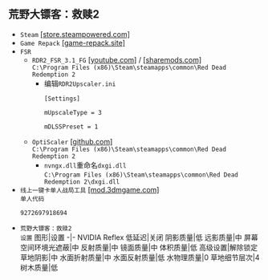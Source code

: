 ## 荒野大镖客：救赎2
* `Steam` [[store.steampowered.com]](https://store.steampowered.com/app/1174180/Red_Dead_Redemption_2/)
* `Game Repack` [[game-repack.site]](https://game-repack.site/2024/05/02/red-dead-redemption-ii-ultimate-edition-portable-v1491-50-title-update-1-32-build-13773296-dlcs-included/)
* `FSR`
  * `RDR2_FSR_3.1_FG` [[youtube.com]](https://www.youtube.com/watch?v=Jvd55cqB85o) / [[sharemods.com]](https://sharemods.com/h7rl4syjn80d)  
`C:\Program Files (x86)\Steam\steamapps\common\Red Dead Redemption 2`
    * 编辑`RDR2Upscaler.ini`
      ```
      [Settings]

      mUpscaleType = 3

      mDLSSPreset = 1
      ```
  * `OptiScaler` [[github.com]](https://github.com/cdozdil/OptiScaler/releases)  
`C:\Program Files (x86)\Steam\steamapps\common\Red Dead Redemption 2`
    * `nvngx.dll`重命名`dxgi.dll`  
`C:\Program Files (x86)\Steam\steamapps\common\Red Dead Redemption 2\dxgi.dll`
* `线上一键卡单人战局工具` [[mod.3dmgame.com]](https://mod.3dmgame.com/mod/175242)  
`单人代码`  
  ```
  9272697918694
  ```
* `荒野大镖客：救赎2`  
`设置`
  图形|设置
  -|-
  NVIDIA Reflex 低延迟|关闭
  阴影质量|低
  远影质量|中
  屏幕空间环境光遮蔽|中
  反射质量|中
  镜面质量|中
  体积质量|低
  高级设置|解除锁定
  草地阴影|中
  水面折射质量|中
  水面反射质量|低
  水物理质量|0
  草地细节层次|4
  树木质量|低